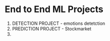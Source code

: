 # End to End ML Projects 
1. DETECTION PROJECT -  emotions detetction
2. PREDICTION PROJECT - Stockmarket
4. 
